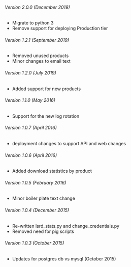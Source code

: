 ###### Version 2.0.0 (December 2019)
* Migrate to python 3
* Remove support for deploying Production tier

###### Version 1.2.1 (September 2019)
* Removed unused products
* Minor changes to email text 

###### Version 1.2.0 (July 2019)
* Added support for new products

###### Version 1.1.0 (May 2016)
* Support for the new log rotation

###### Version 1.0.7 (April 2016)
* deployment changes to support API and web changes

###### Version 1.0.6 (April 2016)
* Added download statistics by product

###### Version 1.0.5 (February 2016)
* Minor boiler plate text change

###### Version 1.0.4 (December 2015)
* Re-written lsrd_stats.py and change_credentials.py
* Removed need for pig scripts

###### Version 1.0.3 (October 2015)
* Updates for postgres db vs mysql (October 2015)

